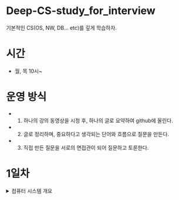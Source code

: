 # Deep-CS-study_for_interview
기본적인 CS(OS, NW, DB... etc)를 깊게 학습하자.

# 시간

- 월, 목 10시~


# 운영 방식

- 1. 하나의 강의 동영상을 시청 후, 하나의 글로 요약하여 github에 올린다.
- 2. 글로 정리하며, 중요하다고 생각되는 단어와 흐름으로 질문을 만든다.
- 3. 직접 만든 질문을 서로의 면접관이 되어 질문하고 토론한다.

# 1일차

<details>
  <summary>컴퓨터 시스템 개요 </summary>
    <div markdown="1">
    <link> https://youtu.be/EdTtGv9w2sA</link>
</details>
</details>

